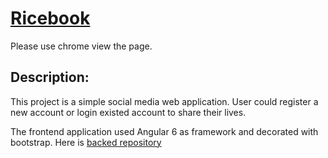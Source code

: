 # [Ricebook](http://ricebook-yh.surge.sh/#/landing)
Please use chrome view the page.

## Description:
This project is a simple social media web application. User could register a new account or login existed account to share their lives.

The frontend application used Angular 6 as framework and decorated with bootstrap. Here is [backed repository](https://github.com/dreamerdihe/ricebook-backend)
